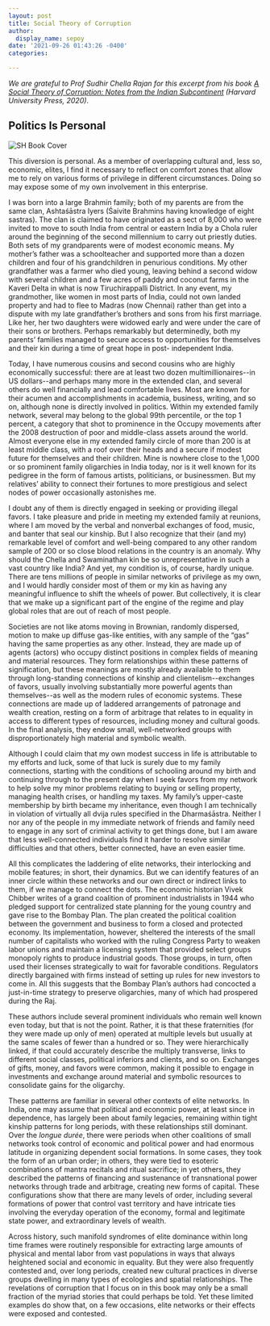 ```yaml
---
layout: post
title: Social Theory of Corruption
author:
  display_name: sepoy
date: '2021-09-26 01:43:26 -0400'
categories:

---
```

*We are grateful to Prof Sudhir Chella Rajan for this excerpt from his book [A Social Theory of Corruption: Notes from the Indian Subcontinent](https://www.hup.harvard.edu/catalog.php?isbn=9780674241275) (Harvard University Press, 2020)*.

## Politics Is Personal

![SH Book Cover]({{site.baseurl}}/img/uploads/2021/SCRcover.jpg)

This diversion is personal. As a member of overlapping cultural and, less so, economic, elites, I find it necessary to reflect on comfort zones that allow me to rely on various forms of privilege in different circumstances. Doing so may expose some of my own involvement in this enterprise.

I was born into a large Brahmin family; both of my parents are from the same clan, Ashtaśāstra Iyers (Śaivite Brahmins having knowledge of eight sastras). The clan is claimed to have originated as a sect of 8,000 who were invited to move to south India from central or eastern India by a Chola ruler around the beginning of the second millennium to carry out priestly duties. Both sets of my grandparents were of modest economic means. My mother’s father was a schoolteacher and supported more than a dozen children and four of his grandchildren in penurious conditions. My other grandfather was a farmer who died young, leaving behind a second widow with several children and a few acres of paddy and coconut farms in the Kaveri Delta in what is now Tiruchirappalli District. In any event, my grandmother, like women in most parts of India, could not own landed property and had to flee to Madras (now Chennai) rather than get into a dispute with my late grandfather’s brothers and sons from his first marriage. Like her, her two daughters were widowed early and were under the care of their sons or brothers. Perhaps remarkably but determinedly, both my parents’ families managed to secure access to opportunities for themselves and their kin during a time of great hope in post- independent India.

Today, I have numerous cousins and second cousins who are highly economically successful: there are at least two dozen multimillionaires--in US dollars--and perhaps many more in the extended clan, and several others do well financially and lead comfortable lives. Most are known for their acumen and accomplishments in academia, business, writing, and so on, although none is directly involved in politics. Within my extended family network, several may belong to the global 99th percentile, or the top 1 percent, a category that shot to prominence in the Occupy movements after the 2008 destruction of poor and middle-class assets around the world. Almost everyone else in my extended family circle of more than 200 is at least middle class, with a roof over their heads and a secure if modest future for themselves and their children. Mine is nowhere close to the 1,000 or so prominent family oligarchies in India today, nor is it well known for its pedigree in the form of famous artists, politicians, or businessmen. But my relatives’ ability to connect their fortunes to more prestigious and select nodes of power occasionally astonishes me.

I doubt any of them is directly engaged in seeking or providing illegal favors. I take pleasure and pride in meeting my extended family at reunions, where I am moved by the verbal and nonverbal exchanges of food, music, and banter that seal our kinship. But I also recognize that their (and my) remarkable level of comfort and well-being compared to any other random sample of 200 or so close blood relations in the country is an anomaly. Why should the Chella and Swaminathan kin be so unrepresentative in such a vast country like India? And yet, my condition is, of course, hardly unique. There are tens millions of people in similar networks of privilege as my own, and I would hardly consider most of them or my kin as having any meaningful influence to shift the wheels of power. But collectively, it is clear that we make up a significant part of the engine of the regime and play global roles that are out of reach of most people.

Societies are not like atoms moving in Brownian, randomly dispersed, motion to make up diffuse gas-like entities, with any sample of the “gas” having the same properties as any other. Instead, they are made up of agents (actors) who occupy distinct positions in complex fields of meaning and material resources. They form relationships within these patterns of signification, but these meanings are mostly already available to them through long-standing connections of kinship and clientelism--exchanges of favors, usually involving substantially more powerful agents than themselves--as well as the modern rules of economic systems. These connections are made up of laddered arrangements of patronage and wealth creation, resting on a form of arbitrage that relates to in equality in access to different types of resources, including money and cultural goods. In the final analysis, they endow small, well-networked groups with disproportionately high material and symbolic wealth.

Although I could claim that my own modest success in life is attributable to my efforts and luck, some of that luck is surely due to my family connections, starting with the conditions of schooling around my birth and continuing through to the present day when I seek favors from my network to help solve my minor problems relating to buying or selling property, managing health crises, or handling my taxes. My family’s upper-caste membership by birth became my inheritance, even though I am technically in violation of virtually all dvija rules specified in the Dharmaśāstra. Neither I nor any of the people in my immediate network of friends and family need to engage in any sort of criminal activity to get things done, but I am aware that less well-connected individuals find it harder to resolve similar difficulties and that others, better
connected, have an even easier time.

All this complicates the laddering of elite networks, their interlocking and mobile features; in short, their dynamics. But we can identify features of an inner circle within these networks and our own direct or indirect links to them, if we manage to connect the dots. The economic historian Vivek Chibber writes of a grand coalition of prominent industrialists in 1944 who pledged support for centralized state planning for the young country and gave rise to the Bombay Plan. The plan created the political coalition between the government and business to form a closed and protected economy. Its implementation, however, sheltered the interests of the small number of capitalists who worked with the ruling Congress Party to weaken labor unions and maintain a licensing system that provided select groups monopoly rights to produce industrial goods. Those groups, in turn, often used their licenses strategically to wait for favorable conditions. Regulators directly bargained with firms instead of setting up rules for new investors to come in. All this suggests that the Bombay Plan’s authors had concocted a just-in-time strategy to preserve oligarchies, many of which had prospered during the Raj.

These authors include several prominent individuals who remain well known even today, but that is not the point. Rather, it is that these fraternities (for they were made up only of men) operated at multiple levels but usually at the same scales of fewer than a hundred or so. They were hierarchically linked, if that could accurately describe the multiply transverse, links to different social classes, political inferiors and clients, and so on. Exchanges of gifts, money, and favors were common, making it possible to engage in investments and exchange around material and symbolic resources to consolidate gains for the oligarchy.

These patterns are familiar in several other contexts of elite networks. In India, one may assume that political and economic power, at least since in dependence, has largely been about family legacies, remaining within tight kinship patterns for long periods, with these relationships still dominant. Over the *longue durée*, there were periods when other coalitions of small networks took control of economic and political power and had enormous latitude in organizing dependent social formations. In some cases, they took the form of an urban order; in others, they were tied to esoteric combinations of mantra recitals and ritual sacrifice; in yet others, they described the patterns of financing and sustenance of transnational power networks through trade and arbitrage, creating new forms of capital. These configurations show that there are many levels of order, including several formations of power that control vast territory and have intricate ties involving the everyday operation of the economy, formal and legitimate state power, and extraordinary levels of wealth.

Across history, such manifold syndromes of elite dominance within long time frames were routinely responsible for extracting large amounts of physical and mental labor from vast populations in ways that always heightened social and economic in equality. But they were also frequently contested and, over long periods, created new cultural practices in diverse groups dwelling in many types of ecologies and spatial relationships. The revelations of corruption that I focus on in this book may only be a small fraction of the myriad stories that could perhaps be told. Yet these limited examples do show that, on a few occasions, elite networks or their effects were exposed and contested.
